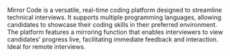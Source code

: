 Mirror Code is a versatile, real-time coding platform designed to streamline technical interviews. It supports multiple programming languages, allowing candidates to showcase their coding skills in their preferred environment. The platform features a mirroring function that enables interviewers to view candidates' progress live, facilitating immediate feedback and interaction. Ideal for remote interviews.

